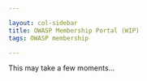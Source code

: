 ```yaml
---

layout: col-sidebar
title: OWASP Membership Portal (WIP)
tags: OWASP membership

---
```


<div id='member-qr' style='float:right;'>
</div>
<div id='member-info'>
This may take a few moments...
</div>

<script>
  $(function() {
      $.get( "https://owaspadmin.azurewebsites.net/api/get-member-info?code=mWP6TjdDSJZOQIZQNtb2fUPuzuIamwaobBZUTnN24JEdtFybiTDl7A==", { authtoken : Cookies.get('CF_Authorization') }, function( data ) {
          
          $('#member-info').fill_member_info(data);
          $('#member-qr').kjua({text: data['member_number']});
        }).fail(function() {
               $('#member-info').html('<strong>Failed to find member information.</strong>')
        });
  })
  
  $.fn.fill_member_info = function(data) {
        if(data) {
          html = "Welcome, " + data['name'] + ".";
          html += "<strong>Member Number:</strong>" + data['member_number'] + "<br>";
          //html += "<strong>Email:</strong>" + data['emails'][0] + "<br>";
          html += "<strong>Address:</strong>" + data['address'] + "<br>";
          //html += "<strong>Phone:</strong>" + data['phone_numbers'][0] + "<br>";
          html += "<strong>Membership Type:</strong>" + data['membership_type'] + "<br>";
          html += "<strong>Membership Start:</strong>" + data['membership_start'] + "<br>";
          html += "<strong>Membership End:</strong>" + data['membership_end'] + "<br>";
          html += "<strong>Recurring:</strong>" + data['membership_recurring'] + "<br>";
          this.html(html);
        } else {
          this.html('Oops.  Something wicked this way comes');
        }

    }
</script>
